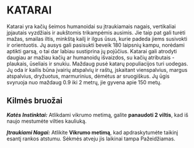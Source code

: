 # KATARAI

Katarai yra kačių šeimos humanoidai su įtraukiamais nagais, vertikaliai įpjautais vyzdžiais ir aukštomis trikampėmis ausimis. Jie taip pat gali turėti mažas, smailas iltis, minkštą kailį ir ilgus ūsus, kurie padeda jiems susivokti ir orientuotis. Jų ausys gali pasisukti beveik 180 laipsnių kampu, norėdami aptikti garsą, o tai dar labiau sustiprina jų pojūčius. Katarai gali atrodyti daugiau ar mažiau kačių ar humanoidų išvaizdos, su kačių atributais - plaukais, ūseliais ir snukiu. Maždaug pusė katarų populiacijos turi uodegas. Jų oda ir kailis būna įvairių atspalvių ir raštų, įskaitant vienspalvius, margus atspalvius, dryžuotus, marmurinius, dėmėtus ar sruogiškus. Jų ūgis svyruoja nuo maždaug 0.9 iki 2 metrų, jie gyvena apie 150 metų.

## Kilmės bruožai

***Katės Instinktai:*** Atlikdami vikrumo metimą, galite **panaudoti 2 viltis**, kad iš naujo mestumėte vilties kauliuką.

***Įtraukiami Nagai:*** Atlikite **Vikrumo metimą**, kad apdraskytumėte taikinį esantį rankos atstumu. Sėkmės atveju jis laikinai tampa Pažeidžiamas.